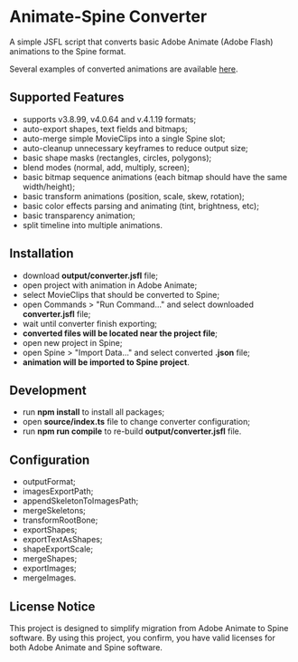 # Animate-Spine Converter

A simple JSFL script that converts basic Adobe Animate (Adobe Flash) animations to the Spine format.

Several examples of converted animations are available [here](https://dmn-chumak.github.io/animate-spine-converter/example/examples.html).

## Supported Features

- supports v3.8.99, v4.0.64 and v.4.1.19 formats;
- auto-export shapes, text fields and bitmaps;
- auto-merge simple MovieClips into a single Spine slot;
- auto-cleanup unnecessary keyframes to reduce output size;
- basic shape masks (rectangles, circles, polygons);
- blend modes (normal, add, multiply, screen);
- basic bitmap sequence animations (each bitmap should have the same width/height);
- basic transform animations (position, scale, skew, rotation);
- basic color effects parsing and animating (tint, brightness, etc);
- basic transparency animation;
- split timeline into multiple animations.

## Installation

- download **output/converter.jsfl** file;
- open project with animation in Adobe Animate;
- select MovieClips that should be converted to Spine;
- open Commands > "Run Command..." and select downloaded **converter.jsfl** file;
- wait until converter finish exporting;
- **converted files will be located near the project file**;
- open new project in Spine;
- open Spine > "Import Data..." and select converted **.json** file;
- **animation will be imported to Spine project**.

## Development

- run **npm install** to install all packages;
- open **source/index.ts** file to change converter configuration;
- run **npm run compile** to re-build **output/converter.jsfl** file.

## Configuration

- outputFormat;
- imagesExportPath;
- appendSkeletonToImagesPath;
- mergeSkeletons;
- transformRootBone;
- exportShapes;
- exportTextAsShapes;
- shapeExportScale;
- mergeShapes;
- exportImages;
- mergeImages.

## License Notice

This project is designed to simplify migration from Adobe Animate to Spine software.
By using this project, you confirm, you have valid licenses for both Adobe Animate and Spine software.
